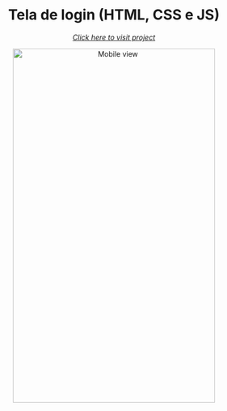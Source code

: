 <!DOCTYPE html>
<html>
  <h1 align="center">Tela de login (HTML, CSS e JS)</h1>
  <p align="center"><em><a href="https://renataverasventurim.github.io/Tela_de_login/">Click here to visit project</em></a></p>
  <p align="center">
  <img src="https://github.com/RenataVerasVenturim/Tela_de_login/assets/129551549/d2f0b19d-44e8-4bdf-9587-93f05c6fbc2f" alt="Mobile view" height="700px" width="400px">
  </p>

</html>
